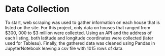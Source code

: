 # Data Collection

To start, web scraping was used to gather information on each house that is listed on the site. For this project, only data on houses that ranged from $300, 000 to $3 million were collected. Using an API and the address of each listing, both latitude and longitude coordinates were collected (later used for Tableau). Finally, the gathered data was cleaned using Pandas in JupyterNotebook leaving a csv file with 1015 rows of data. 
